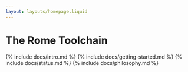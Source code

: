 ```yaml
---
layout: layouts/homepage.liquid
---
```


# The Rome Toolchain

{% include docs/intro.md %}
{% include docs/getting-started.md %}
{% include docs/status.md %}
{% include docs/philosophy.md %}

